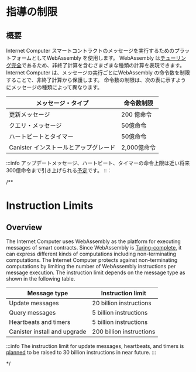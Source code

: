 # 指導の制限

## 概要

Internet Computer スマートコントラクトのメッセージを実行するためのプラットフォームとしてWebAssembly を使用します。
 WebAssembly は[チューリング完全](https://en.wikipedia.org/wiki/Turing_completeness)であるため、非終了計算を含むさまざまな種類の計算を表現できます。
 Internet Computer は、メッセージの実行ごとにWebAssembly の命令数を制限することで、非終了計算から保護します。
命令数の制限は、次の表に示すようにメッセージの種類によって異なります。

| メッセージ・タイプ | 命令数制限 |
| --- | --- |
| 更新メッセージ | 200 億命令 |
| クエリ・メッセージ | 50億命令 |
| ハートビートとタイマー | 50億命令 |
| Canister インストールとアップグレード | 2,000億命令 |

:::info
アップデートメッセージ、ハートビート、タイマーの命令上限は近い将来300億命令まで引き上げられる[予定](https://forum.dfinity.org/t/deterministic-time-slicing/10635)です。
::：

/**
# Instruction Limits

## Overview
The Internet Computer uses WebAssembly as the platform for executing messages of smart contracts.
Since WebAssembly is [Turing-complete](https://en.wikipedia.org/wiki/Turing_completeness), it can express different kinds of computations including non-terminating computations.
The Internet Computer protects against non-terminating computations by limiting the number of WebAssembly instructions per message execution.
The instruction limit depends on the message type as shown in the following table.

| Message type                 | Instruction limit        |
|------------------------------|--------------------------|
| Update messages              | 20 billion instructions  |
| Query messages               | 5 billion instructions   |
| Heartbeats and timers        | 5 billion instructions   |
| Canister install and upgrade | 200 billion instructions |

:::info
The instruction limit for update messages, heartbeats, and timers is [planned](https://forum.dfinity.org/t/deterministic-time-slicing/10635) to be raised to 30 billion instructions in near future.
:::

*/